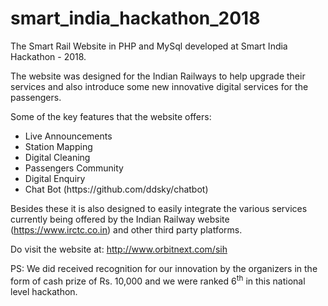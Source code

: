 # smart_india_hackathon_2018
The Smart Rail Website in PHP and MySql developed at Smart India Hackathon - 2018.

The website was designed for the Indian Railways to help upgrade their services and also introduce some new innovative digital services for the passengers.

Some of the key features that the website offers:
<ul>
  <li>Live Announcements</li>
  <li>Station Mapping</li>
  <li>Digital Cleaning</li>
  <li>Passengers Community</li>
  <li>Digital Enquiry</li>
  <li>Chat Bot (https://github.com/ddsky/chatbot)</li>
</ul>

Besides these it is also designed to easily integrate the various services currently being offered by the Indian Railway website (https://www.irctc.co.in) and other third party platforms.

Do visit the website at:
http://www.orbitnext.com/sih

PS: We did received recognition for our innovation by the organizers in the form of cash prize of Rs. 10,000 and we were ranked 6<sup>th</sup> in this national level hackathon.
